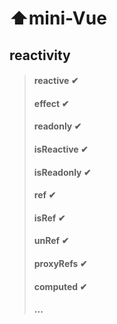 # ⬆mini-Vue

## reactivity

> #### reactive ✔
>
> #### effect ✔
>
> #### readonly ✔
>
> #### isReactive ✔
>
> #### isReadonly ✔
>
> #### ref ✔
>
> #### isRef ✔
>
> #### unRef ✔
>
> #### proxyRefs ✔
>
> #### computed ✔
>
> #### ...
